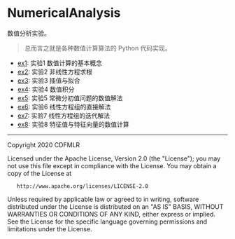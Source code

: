 # NumericalAnalysis

数值分析实验。

> 总而言之就是各种数值计算算法的 Python 代码实现。

- [ex1](./ex1): 实验1 数值计算的基本概念
- [ex2](./ex2): 实验2 非线性方程求根
- [ex3](./ex3): 实验3 插值与拟合
- [ex4](./ex4): 实验4 数值积分
- [ex5](./ex5): 实验5 常微分初值问题的数值解法
- [ex6](./ex6): 实验6 线性方程组的直接解法
- [ex7](./ex7): 实验7 线性方程组的迭代解法
- [ex8](./ex8): 实验8 特征值与特征向量的数值计算

---

Copyright 2020 CDFMLR

   Licensed under the Apache License, Version 2.0 (the "License");
   you may not use this file except in compliance with the License.
   You may obtain a copy of the License at

       http://www.apache.org/licenses/LICENSE-2.0

   Unless required by applicable law or agreed to in writing, software
   distributed under the License is distributed on an "AS IS" BASIS,
   WITHOUT WARRANTIES OR CONDITIONS OF ANY KIND, either express or implied.
   See the License for the specific language governing permissions and
   limitations under the License.